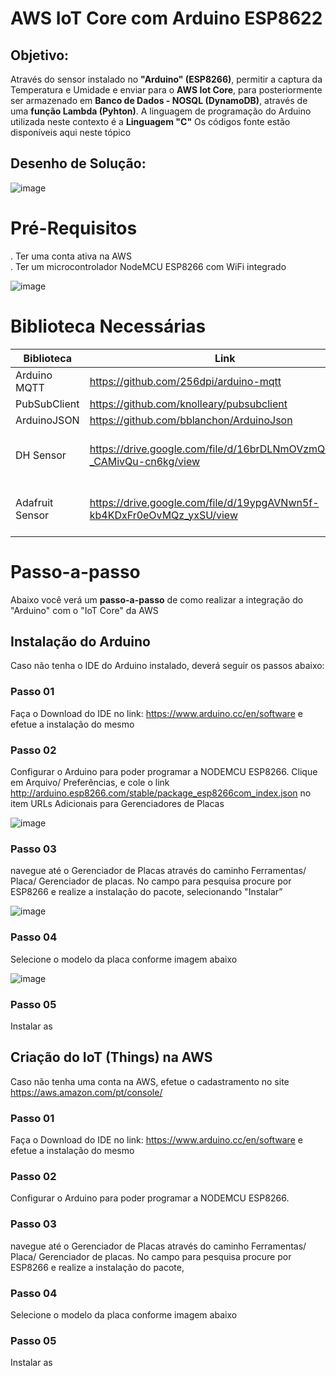# AWS IoT Core com Arduino ESP8622

## Objetivo: 

Através do sensor instalado no **"Arduino" (ESP8266)**, permitir a captura da Temperatura e Umidade e enviar para o **AWS Iot Core**, para posteriormente ser armazenado em **Banco de Dados - NOSQL (DynamoDB)**, através de uma **função Lambda (Pyhton)**. A linguagem de programação do Arduino utilizada neste contexto é a **Linguagem "C"**
Os códigos fonte estão disponíveis aqui neste tópico

## Desenho de Solução:  

![image](https://user-images.githubusercontent.com/63315625/128429650-28329a7c-f80d-4298-94c8-0688077c0158.png)

# Pré-Requisitos  
   . Ter uma conta ativa na AWS  
   . Ter um microcontrolador NodeMCU ESP8266 com WiFi integrado  
      
   ![image](https://user-images.githubusercontent.com/63315625/128399371-aa27e3dc-4ffa-4445-a25d-493eaeedd43d.png)


# Biblioteca Necessárias

| Biblioteca  |  Link  | Complemento |
| ------------------- | ------------------- | ------------------- |
|  Arduino MQTT |  https://github.com/256dpi/arduino-mqtt   |   |
|  PubSubClient |  https://github.com/knolleary/pubsubclient |   |
|  ArduinoJSON |  https://github.com/bblanchon/ArduinoJson |  |
|  DH Sensor | https://drive.google.com/file/d/16brDLNmOVzmQs6sFh-_CAMivQu-cn6kg/view | Baixar somente se for utilizar o sensor de temperatura/umidade |
|  Adafruit Sensor | https://drive.google.com/file/d/19ypgAVNwn5f-kb4KDxFr0eOvMQz_yxSU/view | Baixar somente se for utilizar o sensor de temperatura/umidade |
 
# Passo-a-passo

Abaixo você verá um **passo-a-passo** de como realizar a integração do "Arduino" com o "IoT Core" da AWS

## Instalação do Arduino
Caso não tenha o IDE do Arduino instalado, deverá seguir os passos abaixo: 
      
### Passo 01
Faça o Download do IDE no link: https://www.arduino.cc/en/software e efetue a instalação do mesmo
### Passo 02
Configurar o Arduino para poder programar a NODEMCU ESP8266.
Clique em Arquivo/ Preferências, e cole o link http://arduino.esp8266.com/stable/package_esp8266com_index.json no item URLs Adicionais para Gerenciadores de Placas  

![image](https://user-images.githubusercontent.com/63315625/128394580-4798673f-d53b-401c-b6b0-df7aea81f02b.png)  

### Passo 03
navegue até o Gerenciador de Placas através do caminho Ferramentas/ Placa/ Gerenciador de placas. No campo para pesquisa procure por ESP8266 e realize a instalação do pacote, selecionando "Instalar”  

![image](https://user-images.githubusercontent.com/63315625/128395106-631e7f36-8e10-42fc-85e6-b35b3088ee9f.png)  

### Passo 04
Selecione o modelo da placa conforme imagem abaixo  

![image](https://user-images.githubusercontent.com/63315625/128395551-0f7bd826-ac3b-4880-a1c4-0b544ce67225.png)  

### Passo 05
Instalar as 


## Criação do IoT (Things) na AWS
Caso não tenha uma conta na AWS, efetue o cadastramento no site https://aws.amazon.com/pt/console/ 

      
### Passo 01
Faça o Download do IDE no link: https://www.arduino.cc/en/software e efetue a instalação do mesmo
### Passo 02
Configurar o Arduino para poder programar a NODEMCU ESP8266.

### Passo 03
navegue até o Gerenciador de Placas através do caminho Ferramentas/ Placa/ Gerenciador de placas. No campo para pesquisa procure por ESP8266 e realize a instalação do pacote, 

### Passo 04
Selecione o modelo da placa conforme imagem abaixo  

### Passo 05
Instalar as 
